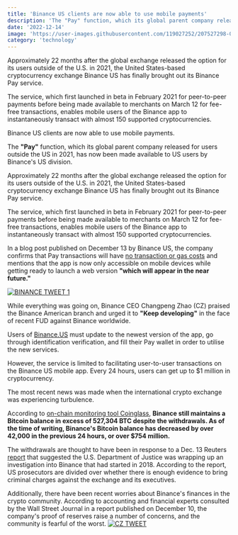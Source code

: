 ```yaml
---
title: 'Binance US clients are now able to use mobile payments'
description: 'The "Pay" function, which its global parent company released for users outside the US in 2021, has now been made available to US users by Binance US division.'
date: '2022-12-14'
image: 'https://user-images.githubusercontent.com/119027252/207527298-0668eebf-ae11-46ff-9f49-3684770f30f0.png'
category: 'technology'
---
```

Approximately 22 months after the global exchange released the option for its users outside of the U.S. in 2021, the United States-based cryptocurrency exchange Binance US has finally brought out its Binance Pay service.


The service, which first launched in beta in February 2021 for peer-to-peer payments before being made available to merchants on March 12 for fee-free transactions, enables mobile users of the Binance app to instantaneously transact with almost 150 supported cryptocurrencies.

Binance US clients are now able to use mobile payments.

The **"Pay"** function, which its global parent company released for users outside the US in 2021, has now been made available to US users by Binance's US division.

Approximately 22 months after the global exchange released the option for its users outside of the U.S. in 2021, the United States-based cryptocurrency exchange Binance US has finally brought out its Binance Pay service.


The service, which first launched in beta in February 2021 for peer-to-peer payments before being made available to merchants on March 12 for fee-free transactions, enables mobile users of the Binance app to instantaneously transact with almost 150 supported cryptocurrencies.

In a blog post published on December 13 by Binance US, the company confirms that Pay transactions will have [no transaction or gas costs](https://blog.binance.us/binance-us-introduces-pay/) and mentions that the app is now only accessible on mobile devices while getting ready to launch a web version **"which will appear in the near future."**

[![BINANCE TWEET 1](https://user-images.githubusercontent.com/119027252/207526478-d0821c36-10d4-449e-9e91-52d7dacb11a4.jpg)](https://twitter.com/cz_binance/status/1602675604683476993?ref_src=twsrc%5Etfw%7Ctwcamp%5Etweetembed%7Ctwterm%5E1602675604683476993%7Ctwgr%5E1b3fdddf3cc9847552827e9179fa5739ce8a23ef%7Ctwcon%5Es1_c10&ref_url=https%3A%2F%2Fcointelegraph.com%2Fnews%2Fcftc-declares-ether-as-a-commodity-again-in-court-filing)

While everything was going on, Binance CEO Changpeng Zhao (CZ) praised the Binance American branch and urged it to **"Keep developing"** in the face of recent FUD against Binance worldwide.

Users of [Binance.US](https://binance.us/) must update to the newest version of the app, go through identification verification, and fill their Pay wallet in order to utilise the new services.


However, the service is limited to facilitating user-to-user transactions on the Binance US mobile app. Every 24 hours, users can get up to $1 million in cryptocurrency.

The most recent news was made when the international crypto exchange was experiencing turbulence.

According to [on-chain monitoring tool Coinglass](https://www.coinglass.com/Balance), **Binance still maintains a Bitcoin balance in excess of 527,304 BTC despite the withdrawals. As of the time of writing, Binance's Bitcoin balance has decreased by over 42,000 in the previous 24 hours, or over $754 million.**

The withdrawals are thought to have been in response to a Dec. 13 Reuters [report](https://www.reuters.com/markets/us/us-justice-dept-is-split-over-charging-binance-crypto-world-falters-sources-2022-12-12/) that suggested the U.S. Department of Justice was wrapping up an investigation into Binance that had started in 2018. According to the report, US prosecutors are divided over whether there is enough evidence to bring criminal charges against the exchange and its executives.

Additionally, there have been recent worries about Binance's finances in the crypto community. According to accounting and financial experts consulted by the Wall Street Journal in a report published on December 10, the company's proof of reserves raise a number of concerns, and the community is fearful of the worst.
[![CZ TWEET ](https://user-images.githubusercontent.com/119027252/207526942-5b4bcda3-b735-43b3-a82b-f6840cc9078f.jpg)](https://twitter.com/cz_binance/status/1602881018029015042?ref_src=twsrc%5Etfw%7Ctwcamp%5Etweetembed%7Ctwterm%5E1602881018029015042%7Ctwgr%5E1b3fdddf3cc9847552827e9179fa5739ce8a23ef%7Ctwcon%5Es1_c10&ref_url=https%3A%2F%2Fcointelegraph.com%2Fnews%2Fcftc-declares-ether-as-a-commodity-again-in-court-filing)
